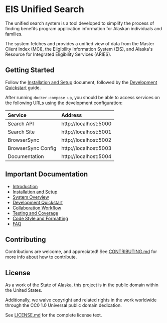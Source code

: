 # EIS Unified Search

The unified search system is a tool developed to simplify the process of finding benefits program application information for Alaskan individuals and families.

The system fetches and provides a unified view of data from the Master Client Index (MCI), the Eligibility Information System (EIS), and Alaska's Resource for Integrated Eligibility Services (ARIES).

## Getting Started

Follow the [Installation and Setup](docs/getting-started/installation-and-setup.md) document, followed by the [Development Quickstart](docs/development/quickstart.md) guide.

After running `docker-compose up`, you should be able to access services on the following URLs using the development configuration:

| Service            | Address               |
|:-------------------|:----------------------|
| Search API         | http://localhost:5000 |
| Search Site        | http://localhost:5001 |
| BrowserSync        | http://localhost:5002 |
| BrowserSync Config | http://localhost:5003 |
| Documentation      | http://localhost:5004 |

## Important Documentation

* [Introduction](docs/README.md)
* [Installation and Setup](docs/getting-started/installation-and-setup.md)
* [System Overview](docs/getting-started/system-overview.md)
* [Development Quickstart](docs/development/quickstart.md)
* [Collaboration Workflow](docs/development/collaboration-workflow.md)
* [Testing and Coverage](docs/development/testing-and-coverage.md)
* [Code Style and Formatting](docs/development/code-style-and-formatting.md)
* [FAQ](docs/more-information/faq.md)

## Contributing

Contributions are welcome, and appreciated! See [CONTRIBUTING.md](CONTRIBUTING.md) for more info about how to contribute.

## License

As a work of the State of Alaska, this project is in the public domain within the United States.

Additionally, we waive copyright and related rights in the work worldwide through the CC0 1.0 Universal public domain dedication.

See [LICENSE.md](LICENSE.md) for the complete license text.

[travis-url]: https://travis-ci.org/
[travis-image]: https://img.shields.io/travis/